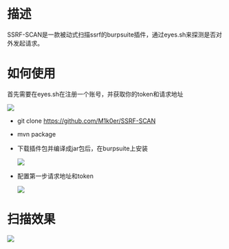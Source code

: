 # 描述

SSRF-SCAN是一款被动式扫描ssrf的burpsuite插件，通过eyes.sh来探测是否对外发起请求。

# 如何使用

首先需要在eyes.sh在注册一个账号，并获取你的token和请求地址

![](https://pingo78.oss-cn-hangzhou.aliyuncs.com/images/image-20221213223910640.png)

- git clone https://github.com/M1k0er/SSRF-SCAN

- mvn package

- 下载插件包并编译成jar包后，在burpsuite上安装

  ![](C:\Users\Admin\AppData\Roaming\Typora\typora-user-images\image-20221213224745638.png)

- 配置第一步请求地址和token

  ![](https://pingo78.oss-cn-hangzhou.aliyuncs.com/images/image-20221213224849157.png)

# 扫描效果

![](https://pingo78.oss-cn-hangzhou.aliyuncs.com/images/image-20221213225331848.png)